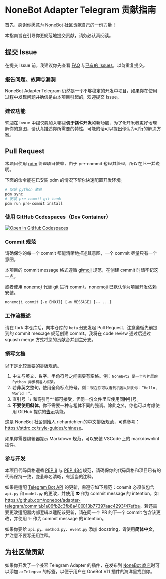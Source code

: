 # NoneBot Adapter Telegram 贡献指南

首先，感谢你愿意为 NoneBot 社区贡献自己的一份力量！

本指南旨在引导你更规范地提交贡献，请务必认真阅读。

## 提交 Issue

在提交 Issue 前，我建议你先查看 [FAQ](./MANUAL.md#FAQ（常见问题解答）) 与[已有的 Issues](https://github.com/nonebot/adapter-telegram/issues)，以防重复提交。

### 报告问题、故障与漏洞

NoneBot Adapter Telegram 仍然是一个不够稳定的开发中项目，如果你在使用过程中发现问题并确信是由本项目引起的，欢迎提交 Issue。

### 建议功能

欢迎在 Issue 中提议要加入哪些**便于插件开发**的新功能，为了让开发者更好地理解你的意图，请认真描述你所需要的特性，可能的话可以提出你认为可行的解决方案。

## Pull Request

本项目使用 [pdm](https://pdm.fming.dev/) 管理项目依赖，由于 pre-commit 也经其管理，所以在此一并说明。

下面的命令能在已安装 pdm 的情况下帮你快速配置开发环境。

```bash
# 安装 python 依赖
pdm sync
# 安装 pre-commit git hook
pdm run pre-commit install
```

### 使用 GitHub Codespaces（Dev Container）

[![Open in GitHub Codespaces](https://github.com/codespaces/badge.svg)](https://github.com/codespaces/new?hide_repo_select=true&ref=beta&repo=370031734)

### Commit 规范

请确保你的每一个 commit 都能清晰地描述其意图，一个 commit 尽量只有一个意图。

本项目的 commit message 格式遵循 [gitmoji](https://gitmoji.dev/) 规范，在创建 commit 时请牢记这一点。

或者使用 [nonemoji](https://github.com/nonebot/nonemoji) 代替 git 进行 commit，nonemoji 已默认作为项目开发依赖安装。

```bash
nonemoji commit [-e EMOJI] [-m MESSAGE] [-- ...]
```

### 工作流概述

请在 fork 本仓库后，向本仓库的 `beta` 分支发起 Pull Request，注意遵循先前提到的 commit message 规范创建 commit。我将在 code review 通过后通过 squash merge 方式将您的贡献合并到主分支。

### 撰写文档

以下是比较重要的排版规范。

1. 中文与英文、数字、半角符号之间需要有空格。例：`NoneBot2 是一个可扩展的 Python 异步机器人框架。`
2. 若非英文整句，使用全角标点符号。例：`现在你可以看到机器人回复你：“Hello, World !”。`
3. 直引号`「」`和弯引号`“”`都可接受，但同一份文件里应使用同种引号。
4. **不要使用斜体**，你不需要一种与粗体不同的强调。除此之外，你也可以考虑使用 GitHub 提供的[告示](https://github.com/community/community/discussions/16925)功能。

这是 NoneBot 社区创始人 richardchien 的中文排版规范，可供参考：<https://stdrc.cc/style-guides/chinese>。

如果你需要编辑器提示 Markdown 规范，可以安装 VSCode 上的 markdownlint 插件。

### 参与开发

本项目代码风格遵循 [PEP 8](https://www.python.org/dev/peps/pep-0008/) 与 [PEP 484](https://www.python.org/dev/peps/pep-0484/) 规范，请确保你的代码风格和项目已有的代码保持一致，变量命名清晰，有适当的注释。

如果是适配 [Telegram Bot API](https://core.telegram.org/bots/api) 的更新，需遵守如下规范：commit 必须仅包含 `api.py` 和 `model.py` 的更改，并使用 :alien: 作为 commit message 的 intention，如 <https://github.com/nonebot/adapter-telegram/commit/b1a06fb2c3fb8a400013b77397aac4293747efba>。若还需要更改适配器内部逻辑以适配该更新，请在同一个 PR 的下一个 commit 包含该更改，并使用 :sparkles: 作为 commit message 的 intention。

如果你要给 `api.py`、`method.py`、`event.py` 添加 docstring，请使用**简体中文**，并注意不要写无用注释。

## 为社区做贡献

如果你开发了一个兼容 Telegram Adapter 的插件，在发布到 [NoneBot 商店](https://nonebot.dev/store)时可以添加 `a:Telegram` 的标签，以便于用户在 OneBot V11 插件的海洋里找到你。
